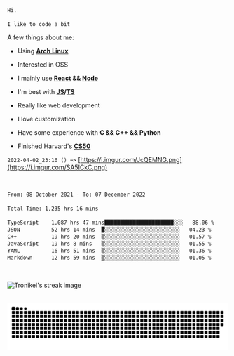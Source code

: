 ```
Hi.

I like to code a bit
```

A few things about me:

-   Using **[Arch Linux](https://archlinux.org/)**

-   Interested in OSS

-   I mainly use **[React](https://reactjs.org/) && [Node](https://nodejs.org/en/)**

-   I'm best with **[JS](https://www.javascript.com/)/[TS](https://www.typescriptlang.org/)**

-   Really like web development

-   I love customization

-   Have some experience with **C && C++ && Python**

-   Finished Harvard's **[CS50](https://cs50.harvard.edu)**

`2022-04-02_23:16 () =>` [https://i.imgur.com/JcQEMNG.png](https://i.imgur.com/SA5ICkC.png)

<br>

<!--START_SECTION:waka-->

```text
From: 08 October 2021 - To: 07 December 2022

Total Time: 1,235 hrs 16 mins

TypeScript    1,087 hrs 47 mins██████████████████████░░░   88.06 %
JSON          52 hrs 14 mins  █░░░░░░░░░░░░░░░░░░░░░░░░   04.23 %
C++           19 hrs 20 mins  ▒░░░░░░░░░░░░░░░░░░░░░░░░   01.57 %
JavaScript    19 hrs 8 mins   ▒░░░░░░░░░░░░░░░░░░░░░░░░   01.55 %
YAML          16 hrs 51 mins  ▒░░░░░░░░░░░░░░░░░░░░░░░░   01.36 %
Markdown      12 hrs 59 mins  ▒░░░░░░░░░░░░░░░░░░░░░░░░   01.05 %
```

<!--END_SECTION:waka-->

<br>

<p><img align="center" src="https://github-readme-streak-stats.herokuapp.com/?user=Tronikelis&theme=dark" alt="Tronikel's streak image" /></p>

<br>

<img title="" src="https://raw.githubusercontent.com/Tronikelis/Tronikelis/output/github-contribution-grid-snake.svg" alt="very cool snake thingey" data-align="left">
